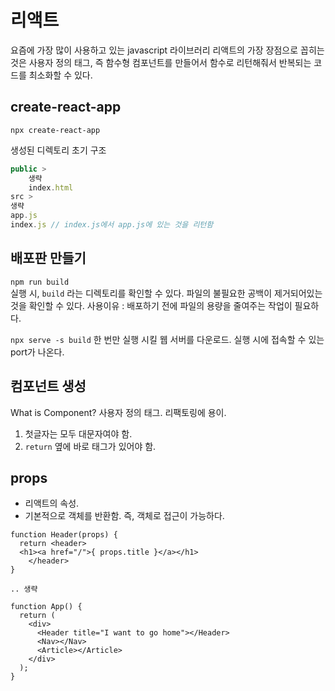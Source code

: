 # 리액트
요즘에 가장 많이 사용하고 있는 javascript 라이브러리
리액트의 가장 장점으로 꼽히는 것은 사용자 정의 태그, 즉 함수형 컴포넌트를 만들어서 함수로 리턴해줘서 반복되는 코드를 최소화할 수 있다.

## create-react-app
`npx create-react-app`

생성된 디렉토리 초기 구조
```jsx
public > 
	생략
	index.html 
src >
생략
app.js 
index.js // index.js에서 app.js에 있는 것을 리턴함
```

## 배포판 만들기
`npm run build`  
실행 시, `build` 라는 디렉토리를 확인할 수 있다. 파일의 불필요한 공백이 제거되어있는 것을 확인할 수 있다.
사용이유 : 배포하기 전에 파일의 용량을 줄여주는 작업이 필요하다. 

`npx serve -s build`
한 번만 실행 시킬 웹 서버를 다운로드. 실행 시에 접속할 수 있는 port가 나온다.


## 컴포넌트 생성
What is Component? 사용자 정의 태그. 리팩토링에 용이.
1. 첫글자는 모두 대문자여야 함.
2. `return` 옆에 바로 태그가 있어야 함.


## props
- 리액트의 속성.
- 기본적으로 객체를 반환함. 즉, 객체로 접근이 가능하다.

```
function Header(props) {
  return <header>
  <h1><a href="/">{ props.title }</a></h1>
	</header>
}

.. 생략

function App() {
  return (
    <div>
      <Header title="I want to go home"></Header>
      <Nav></Nav>
      <Article></Article>
    </div>
  );
}
``` 


